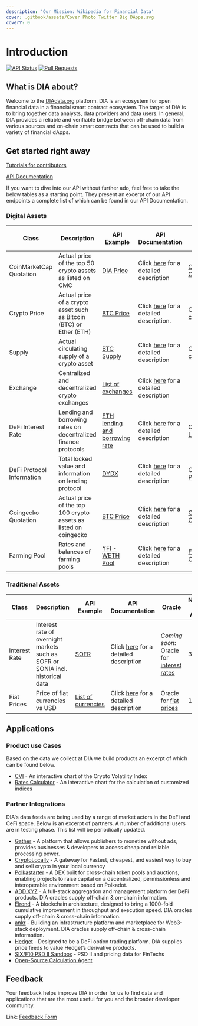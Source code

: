 ```yaml
---
description: 'Our Mission: Wikipedia for Financial Data'
cover: .gitbook/assets/Cover Photo Twitter Big DApps.svg
coverY: 0
---
```


# Introduction

[![API Status](https://badgen.net/uptime-robot/status/m784441379-1bdbacd4cd81bf46c13bdb1f?label=API)](https://docs.diadata.org/api/docs/api) [![Pull Requests](https://badgen.net/github/prs/diadata-org/diadata?label=Pull%20Requests)](https://github.com/diadata-org/diadata/pulls)

## What is DIA about?

Welcome to the [DIAdata.org](https://diadata.org) platform. DIA is an ecosystem for open financial data in a financial smart contract ecosystem. The target of DIA is to bring together data analysts, data providers and data users. In general, DIA provides a reliable and verifiable bridge between off-chain data from various sources and on-chain smart contracts that can be used to build a variety of financial dApps.

## Get started right away

[Tutorials for contributors](https://docs.diadata.org/documentation/tutorials)

[API Documentation](https://docs.diadata.org/documentation/api-1)

If you want to dive into our API without further ado, feel free to take the below tables as a starting point. They present an excerpt of our API endpoints  a complete list of which can be found in our API Documentation.&#x20;

### Digital Assets

| Class                     | Description                                                         | API Example                                                                           | API Documentation                                                                                                         | Oracle                                                                                                                 | Number of Assets |
| ------------------------- | ------------------------------------------------------------------- | ------------------------------------------------------------------------------------- | ------------------------------------------------------------------------------------------------------------------------- | ---------------------------------------------------------------------------------------------------------------------- | ---------------- |
| CoinMarketCap Quotation   | Actual price of the top 50 crypto assets as listed on CMC           | [DIA Price](https://api.diadata.org/v1/foreignQuotation/CoinMarketCap/DIA)            | Click [here](https://docs.diadata.org/documentation/api-1/api-endpoints#guest-quotation) for a detailed description       | [CoinMarketCap Oracle](https://bscscan.com/address/0xbafee71d40babc12a3d0b2b8937ee62d3a070835)                         | 50               |
| Crypto Price              | Actual price of a crypto asset such as Bitcoin (BTC) or Ether (ETH) | [BTC Price](https://api.diadata.org/v1/quotation/BTC)                                 | Click [here](https://docs.diadata.org/documentation/api-1/api-endpoints#quotation) for a detailed description.            | Oracle for [crypto assets](https://docs.diadata.org/documentation/oracle-documentation/crypto-assets)                  | \~800            |
| Supply                    | Actual circulating supply of a crypto asset                         | [BTC Supply](https://api.diadata.org/v1/supply/BTC)                                   | Click [here](https://docs.diadata.org/documentation/api-1/api-endpoints#supply) for a detailed description                | Oracle for [crypto assets](https://docs.diadata.org/documentation/oracle-documentation/crypto-assets)                  | \~150            |
| Exchange                  | Centralized and decentralized crypto exchanges                      | [List of exchanges](https://api.diadata.org/v1/exchanges)                             | Click [here](https://docs.diadata.org/documentation/api-1/api-endpoints#exchanges) for a detailed description             |                                                                                                                        | 28               |
| DeFi Interest Rate        | Lending and borrowing rates on decentralized finance protocols      | [ETH lending and borrowing rate](https://api.diadata.org/v1/defiLendingRate/DYDX/ETH) | Click [here](https://docs.diadata.org/documentation/api-1/api-endpoints#defi-interest-rate) for a detailed description    | Oracle for [DeFi Lending](https://docs.diadata.org/documentation/oracle-documentation/defi-protocol-rates-and-states)  | >30              |
| DeFi Protocol Information | Total locked value and information on lending protocol              | [DYDX](https://api.diadata.org/v1/defiLendingState/DYDX)                              | Click [here](https://docs.diadata.org/documentation/api-1/api-endpoints#defi-lending-protocol) for a detailed description | Oracle for [DeFi Protocol](https://docs.diadata.org/documentation/oracle-documentation/defi-protocol-rates-and-states) | 10               |
| Coingecko Quotation       | Actual price of the top 100 crypto assets as listed on coingecko    | [BTC Price](https://api.diadata.org/v1/foreignQuotation/Coingecko/BTC)                | Click [here](https://docs.diadata.org/documentation/api-1/api-endpoints#guest-quotation) for a detailed description       | [Coingecko Oracle](https://docs.diadata.org/documentation/oracle-documentation/guest-quotations)                       | 100              |
| Farming Pool              | Rates and balances of farming pools                                 | [YFI - WETH Pool](https://api.diadata.org/v1/FarmingPoolData/YFI/WETH)                | Click [here](https://docs.diadata.org/documentation/api-1/api-endpoints#farming-pool-data) for a detailed description     | [Farming Pool Oracle](https://docs.diadata.org/documentation/oracle-documentation/farming-pools)                       | 3000             |

### Traditional Assets

| Class         | Description                                                                    | API Example                                                     | API Documentation                                                                                                                | Oracle                                                                                                                            | Number of Assets |
| ------------- | ------------------------------------------------------------------------------ | --------------------------------------------------------------- | -------------------------------------------------------------------------------------------------------------------------------- | --------------------------------------------------------------------------------------------------------------------------------- | ---------------- |
| Interest Rate | Interest rate of overnight markets such as SOFR or SONIA incl. historical data | [SOFR](https://api.diadata.org/v1/interestrate/SOFR/2020-08-03) | Click [here](https://docs.diadata.org/documentation/api-1/api-endpoints#interest-rate) for a detailed description                | _Coming soon_: Oracle for [interest rates](https://docs.diadata.org/documentation/methodology/traditional-assets/overnight-rates) | 3                |
| Fiat Prices   | Price of fiat currencies vs USD                                                | [List of currencies](https://api.diadata.org/v1/fiatQuotations) | Click [here](https://docs.diadata.org/documentation/api-1/api-endpoints#fiat-currency-exchange-rates) for a detailed description | Oracle for [fiat prices](https://docs.diadata.org/documentation/oracle-documentation/fiat-prices)                                 | 10               |

## Applications

### Product use Cases

Based on the data we collect at DIA we build products an excerpt of which can be found below.

* [CVI](https://diadata.org/crypto-volatility-index/) - An interactive chart of the Crypto Volatility Index
* [Rates Calculator](https://diadata.org/compounded-rates-calculator/) - An interactive chart for the calculation of customized indices

### Partner Integrations

DIA's data feeds are being used by a range of market actors in the DeFi and CeFi space. Below is an excerpt of partners. A number of additional users are in testing phase. This list will be periodically updated.

* [Gather](https://gather.network) - A platform that allows publishers to monetize without ads, provides businesses & developers to access cheap and reliable processing power.
* [CryptoLocally](https://cryptolocally.com/en) - A gateway for Fastest, cheapest, and easiest way to buy and sell crypto in your local currency
* [Polkastarter](https://www.polkastarter.com) - A DEX built for cross-chain token pools and auctions, enabling projects to raise capital on a decentralized, permissionless and interoperable environment based on Polkadot.
* [ADD.XYZ](https://add.xyz) - A full-stack aggregation and management platform der DeFi products.  DIA oracles supply off-chain & on-chain information.
* [Elrond](https://elrond.com) - A blockchain architecture, designed to bring a 1000-fold cumulative improvement in throughput and execution speed. DIA oracles supply off-chain & cross-chain information.
* [ankr](https://www.ankr.com) - Building an infrastructure platform and marketplace for Web3-stack deployment. DIA oracles supply off-chain & cross-chain information.
* [Hedget](https://www.hedget.com) - Designed to be a DeFi option trading platform. DIA supplies price feeds to value Hedget’s derivative products.
* [SIX/F10 PSD II Sandbox](https://f10-sandbox-portal.apps.ndgit.com/#/apis) - PSD II and pricing data for FinTechs
* [Open-Source Calculation Agent](https://blockstate.com/decentral-calculation-agent/)

## **Feedback**

Your feedback helps improve DIA in order for us to find data and applications that are the most useful for you and the broader developer community.

Link: [Feedback Form](https://docs.google.com/forms/d/e/1FAIpQLSePxDwbEURjes4nw8GUzaT-XfYttRw\_6F2xAR607FKACsn7ew/viewform)
